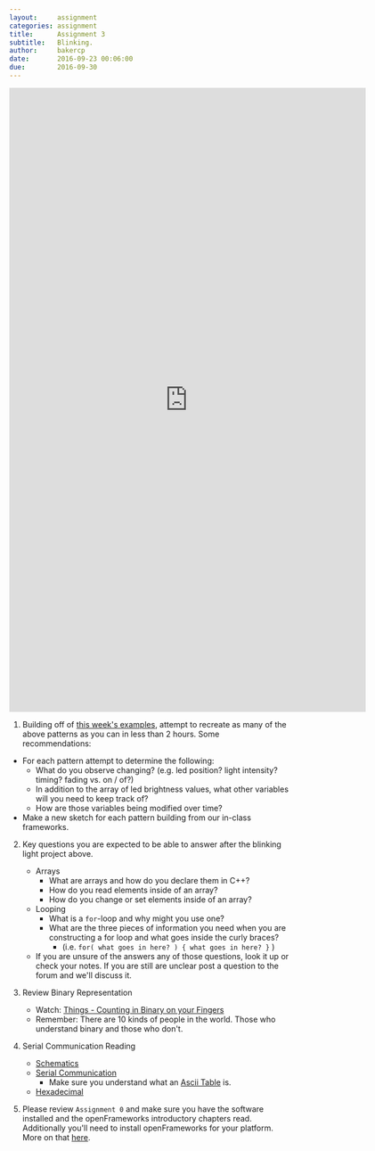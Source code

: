 ```yaml
---
layout:     assignment
categories: assignment
title:      Assignment 3
subtitle:   Blinking.
author:     bakercp
date:       2016-09-23 00:06:00
due:        2016-09-30
---
```



<iframe src="https://player.vimeo.com/video/184083332" width="640" height="1120" frameborder="0" webkitallowfullscreen mozallowfullscreen allowfullscreen></iframe>

1. Building off of [this week's examples](https://github.com/SAIC-ATS/ARTTECH-5010/tree/master/Week_03), attempt to recreate as many of the above patterns as you can in less than 2 hours.  Some recommendations:
  - For each pattern attempt to determine the following:
    - What do you observe changing? (e.g. led position? light intensity? timing? fading vs. on / of?)
    - In addition to the array of led brightness values, what other variables will you need to keep track of?
    - How are those variables being modified over time?
  - Make a new sketch for each pattern building from our in-class frameworks.

2. Key questions you are expected to be able to answer after the blinking light project above.
    - Arrays
        - What are arrays and how do you declare them in C++?
        - How do you read elements inside of an array?
        - How do you change or set elements inside of an array?
    - Looping
        - What is a `for`-loop and why might you use one?
        - What are the three pieces of information you need when you are constructing a for loop and what goes inside the curly braces?
          - (i.e. `for( what goes in here? ) { what goes in here? }`  )
    - If you are unsure of the answers any of those questions, look it up or check your notes.  If you are still are unclear post a question to the forum and we'll discuss it.

2. Review Binary Representation
    - Watch: [Things - Counting in Binary on your Fingers](https://www.youtube.com/watch?v=apCLHmPsC68)
    - Remember: There are 10 kinds of people in the world. Those who understand binary and those who don't.

2. Serial Communication Reading
    - [Schematics](https://learn.sparkfun.com/tutorials/how-to-read-a-schematic)
    - [Serial Communication](https://learn.sparkfun.com/tutorials/serial-communication)
        - Make sure you understand what an [Ascii Table](http://www.asciitable.com/) is.
    - [Hexadecimal](https://learn.sparkfun.com/tutorials/hexadecimal)

1. Please review `Assignment 0` and make sure you have the software installed and the openFrameworks introductory chapters read.  Additionally you'll need to install openFrameworks for your platform.  More on that [here](http://openframeworks.cc/download/).
